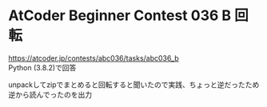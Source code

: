 # AtCoder Beginner Contest 036 B 回転  
https://atcoder.jp/contests/abc036/tasks/abc036_b  
Python (3.8.2)で回答  

unpackしてzipでまとめると回転すると聞いたので実践、ちょっと逆だったため逆から読んでったのを出力

